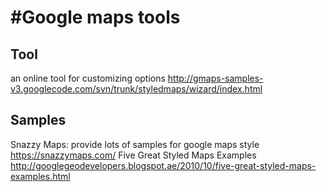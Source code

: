 

#Google maps tools
=====================

## Tool
an online tool for customizing options
http://gmaps-samples-v3.googlecode.com/svn/trunk/styledmaps/wizard/index.html

## Samples
Snazzy Maps:
provide lots of samples for google maps style
https://snazzymaps.com/
Five Great Styled Maps Examples
http://googlegeodevelopers.blogspot.ae/2010/10/five-great-styled-maps-examples.html

````
